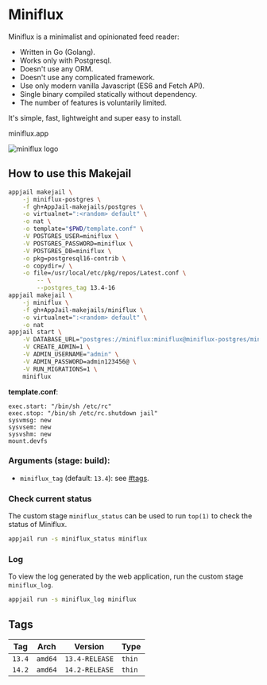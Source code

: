# Miniflux

Miniflux is a minimalist and opinionated feed reader:

* Written in Go (Golang).
* Works only with Postgresql.
* Doesn't use any ORM.
* Doesn't use any complicated framework.
* Use only modern vanilla Javascript (ES6 and Fetch API).
* Single binary compiled statically without dependency.
* The number of features is voluntarily limited.

It's simple, fast, lightweight and super easy to install.

miniflux.app

![miniflux logo](https://miniflux.app/images/overview.png)

## How to use this Makejail

```sh
appjail makejail \
    -j miniflux-postgres \
    -f gh+AppJail-makejails/postgres \
    -o virtualnet=":<random> default" \
    -o nat \
    -o template="$PWD/template.conf" \
    -V POSTGRES_USER=miniflux \
    -V POSTGRES_PASSWORD=miniflux \
    -V POSTGRES_DB=miniflux \
    -o pkg=postgresql16-contrib \
    -o copydir=/ \
    -o file=/usr/local/etc/pkg/repos/Latest.conf \
        -- \
        --postgres_tag 13.4-16
appjail makejail \
    -j miniflux \
    -f gh+AppJail-makejails/miniflux \
    -o virtualnet=":<random> default" \
    -o nat
appjail start \
    -V DATABASE_URL="postgres://miniflux:miniflux@miniflux-postgres/miniflux?sslmode=disable" \
    -V CREATE_ADMIN=1 \
    -V ADMIN_USERNAME="admin" \
    -V ADMIN_PASSWORD=admin123456@ \
    -V RUN_MIGRATIONS=1 \
    miniflux
```

**template.conf**:

```
exec.start: "/bin/sh /etc/rc"
exec.stop: "/bin/sh /etc/rc.shutdown jail"
sysvmsg: new
sysvsem: new
sysvshm: new
mount.devfs
```

### Arguments (stage: build):

* `miniflux_tag` (default: `13.4`): see [#tags](#tags).

### Check current status

The custom stage `miniflux_status` can be used to run `top(1)` to check the status of Miniflux.

```sh
appjail run -s miniflux_status miniflux
```

### Log

To view the log generated by the web application, run the custom stage `miniflux_log`.

```sh
appjail run -s miniflux_log miniflux
```

## Tags

| Tag    | Arch    | Version        | Type   |
| ------ | ------- | -------------- | ------ |
| `13.4` | `amd64` | `13.4-RELEASE` | `thin` |
| `14.2` | `amd64` | `14.2-RELEASE` | `thin` |
